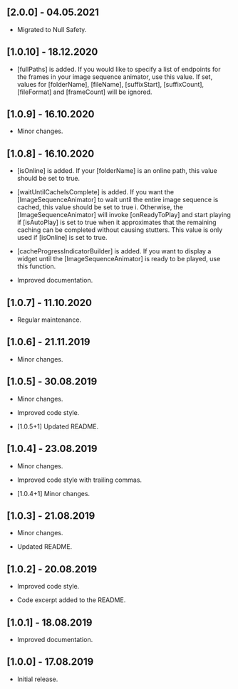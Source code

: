 ## [2.0.0] - 04.05.2021

* Migrated to Null Safety.

## [1.0.10] - 18.12.2020

* [fullPaths] is added. If you would like to specify a list of endpoints for the frames in your image sequence animator, use this value. If set, values for 
  [folderName], [fileName], [suffixStart], [suffixCount], [fileFormat] and [frameCount] will be ignored.

## [1.0.9] - 16.10.2020

* Minor changes.

## [1.0.8] - 16.10.2020

* [isOnline] is added. If your [folderName] is an online path, this value should be set to true.

* [waitUntilCacheIsComplete] is added. If you want the [ImageSequenceAnimator] to wait until the entire image sequence is cached, this value should be set
  to true i. Otherwise, the [ImageSequenceAnimator] will invoke [onReadyToPlay] and start playing if [isAutoPlay] is set to true when it approximates that the 
  remaining caching can be completed without causing stutters. This value is only used if [isOnline] is set to true.

* [cacheProgressIndicatorBuilder] is added. If you want to display a widget until the [ImageSequenceAnimator] is ready to be played, use this function.

* Improved documentation.

## [1.0.7] - 11.10.2020

* Regular maintenance.

## [1.0.6] - 21.11.2019

* Minor changes.

## [1.0.5] - 30.08.2019

* Minor changes.

* Improved code style.

* [1.0.5+1] Updated README.

## [1.0.4] - 23.08.2019

* Minor changes.

* Improved code style with trailing commas.

* [1.0.4+1] Minor changes.

## [1.0.3] - 21.08.2019

* Minor changes.

* Updated README.

## [1.0.2] - 20.08.2019

* Improved code style.

* Code excerpt added to the README.

## [1.0.1] - 18.08.2019

* Improved documentation.

## [1.0.0] - 17.08.2019

* Initial release.
